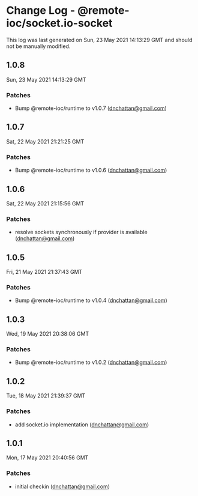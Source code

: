 # Change Log - @remote-ioc/socket.io-socket

This log was last generated on Sun, 23 May 2021 14:13:29 GMT and should not be manually modified.

<!-- Start content -->

## 1.0.8

Sun, 23 May 2021 14:13:29 GMT

### Patches

- Bump @remote-ioc/runtime to v1.0.7 (dnchattan@gmail.com)

## 1.0.7

Sat, 22 May 2021 21:21:25 GMT

### Patches

- Bump @remote-ioc/runtime to v1.0.6 (dnchattan@gmail.com)

## 1.0.6

Sat, 22 May 2021 21:15:56 GMT

### Patches

- resolve sockets synchronously if provider is available (dnchattan@gmail.com)

## 1.0.5

Fri, 21 May 2021 21:37:43 GMT

### Patches

- Bump @remote-ioc/runtime to v1.0.4 (dnchattan@gmail.com)

## 1.0.3

Wed, 19 May 2021 20:38:06 GMT

### Patches

- Bump @remote-ioc/runtime to v1.0.2 (dnchattan@gmail.com)

## 1.0.2

Tue, 18 May 2021 21:39:37 GMT

### Patches

- add socket.io implementation (dnchattan@gmail.com)

## 1.0.1

Mon, 17 May 2021 20:40:56 GMT

### Patches

- initial checkin (dnchattan@gmail.com)
